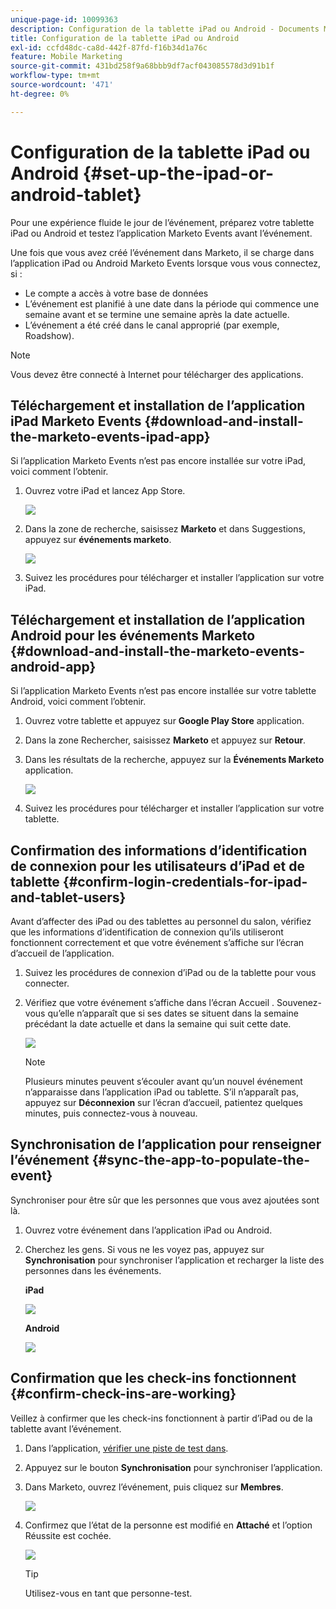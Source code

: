 ```yaml
---
unique-page-id: 10099363
description: Configuration de la tablette iPad ou Android - Documents Marketo - Documentation du produit
title: Configuration de la tablette iPad ou Android
exl-id: ccfd48dc-ca8d-442f-87fd-f16b34d1a76c
feature: Mobile Marketing
source-git-commit: 431bd258f9a68bbb9df7acf043085578d3d91b1f
workflow-type: tm+mt
source-wordcount: '471'
ht-degree: 0%

---
```


# Configuration de la tablette iPad ou Android {#set-up-the-ipad-or-android-tablet}

Pour une expérience fluide le jour de l’événement, préparez votre tablette iPad ou Android et testez l’application Marketo Events avant l’événement.

Une fois que vous avez créé l’événement dans Marketo, il se charge dans l’application iPad ou Android Marketo Events lorsque vous vous connectez, si :

* Le compte a accès à votre base de données
* L’événement est planifié à une date dans la période qui commence une semaine avant et se termine une semaine après la date actuelle.
* L’événement a été créé dans le canal approprié (par exemple, Roadshow).

>[!NOTE]
>
>Vous devez être connecté à Internet pour télécharger des applications.

## Téléchargement et installation de l’application iPad Marketo Events {#download-and-install-the-marketo-events-ipad-app}

Si l’application Marketo Events n’est pas encore installée sur votre iPad, voici comment l’obtenir.

1. Ouvrez votre iPad et lancez App Store.

   ![](assets/image2016-4-14-15-3a52-3a19.png)

1. Dans la zone de recherche, saisissez **Marketo** et dans Suggestions, appuyez sur **événements marketo**.

   ![](assets/image2016-4-14-16-3a0-3a3.png)

1. Suivez les procédures pour télécharger et installer l’application sur votre iPad.

## Téléchargement et installation de l’application Android pour les événements Marketo {#download-and-install-the-marketo-events-android-app}

Si l’application Marketo Events n’est pas encore installée sur votre tablette Android, voici comment l’obtenir.

1. Ouvrez votre tablette et appuyez sur **Google Play Store** application.
1. Dans la zone Rechercher, saisissez **Marketo** et appuyez sur **Retour**.
1. Dans les résultats de la recherche, appuyez sur la **Événements Marketo** application.

   ![](assets/image2016-4-15-14-3a42-3a11.png)

1. Suivez les procédures pour télécharger et installer l’application sur votre tablette.

## Confirmation des informations d’identification de connexion pour les utilisateurs d’iPad et de tablette {#confirm-login-credentials-for-ipad-and-tablet-users}

Avant d’affecter des iPad ou des tablettes au personnel du salon, vérifiez que les informations d’identification de connexion qu’ils utiliseront fonctionnent correctement et que votre événement s’affiche sur l’écran d’accueil de l’application.

1. Suivez les procédures de connexion d’iPad ou de la tablette pour vous connecter.
1. Vérifiez que votre événement s’affiche dans l’écran Accueil . Souvenez-vous qu’elle n’apparaît que si ses dates se situent dans la semaine précédant la date actuelle et dans la semaine qui suit cette date.

   ![](assets/image2016-4-15-15-3a29-3a0.png)

   >[!NOTE]
   >
   >Plusieurs minutes peuvent s’écouler avant qu’un nouvel événement n’apparaisse dans l’application iPad ou tablette. S’il n’apparaît pas, appuyez sur **Déconnexion** sur l’écran d’accueil, patientez quelques minutes, puis connectez-vous à nouveau.

## Synchronisation de l’application pour renseigner l’événement {#sync-the-app-to-populate-the-event}

Synchroniser pour être sûr que les personnes que vous avez ajoutées sont là.

1. Ouvrez votre événement dans l’application iPad ou Android.
1. Cherchez les gens. Si vous ne les voyez pas, appuyez sur **Synchronisation** pour synchroniser l’application et recharger la liste des personnes dans les événements.

   **iPad**

   ![](assets/image2016-4-12-14-3a25-3a13.png)

   **Android**

   ![](assets/screenshot-2016-04-15-14-14-08-sync-button.png)

## Confirmation que les check-ins fonctionnent {#confirm-check-ins-are-working}

Veillez à confirmer que les check-ins fonctionnent à partir d’iPad ou de la tablette avant l’événement.

1. Dans l’application, [vérifier une piste de test dans](/help/marketo/product-docs/core-marketo-concepts/mobile-apps/event-check-in/check-people-into-your-event-from-your-tablet.md).
1. Appuyez sur le bouton **Synchronisation** pour synchroniser l’application.
1. Dans Marketo, ouvrez l’événement, puis cliquez sur **Membres**.

   ![](assets/image2016-4-15-15-3a32-3a42.png)

1. Confirmez que l’état de la personne est modifié en **Attaché** et l’option Réussite est cochée.

   ![](assets/image2016-4-18-14-3a11-3a36.png)

   >[!TIP]
   >
   >Utilisez-vous en tant que personne-test.
